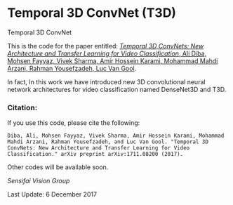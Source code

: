 # Temporal 3D ConvNet (T3D)

Temporal 3D ConvNet

This is the code for the paper entitled: [_Temporal 3D ConvNets: New Architecture and Transfer Learning for Video Classification_,
Ali Diba, Mohsen Fayyaz, Vivek Sharma, Amir Hossein Karami, Mohammad Mahdi Arzani, Rahman Yousefzadeh, Luc Van Gool](https://arxiv.org/abs/1711.08200).

In fact, In this work we have introduced new 3D convolutional neural network architectures for video classification named DenseNet3D and T3D. 

### Citation:
If you use this code, please cite the following:
```
Diba, Ali, Mohsen Fayyaz, Vivek Sharma, Amir Hossein Karami, Mohammad Mahdi Arzani, Rahman Yousefzadeh, and Luc Van Gool. "Temporal 3D ConvNets: New Architecture and Transfer Learning for Video Classification." arXiv preprint arXiv:1711.08200 (2017).
```

Other codes will be available soon. 

_Sensifai Vision Group_

Last Update: 6 December 2017
